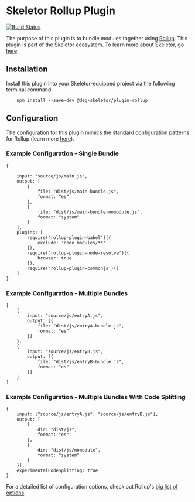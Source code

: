 # Skeletor Rollup Plugin
[![Build Status](https://travis-ci.org/deg-skeletor/skeletor-plugin-rollup.svg?branch=master)](https://travis-ci.org/deg-skeletor/skeletor-plugin-rollup)

The purpose of this plugin is to bundle modules together using [Rollup](https://rollupjs.org). This plugin is part of the Skeletor ecosystem. To learn more about Skeletor, [go here](https://github.com/deg-skeletor/skeletor-core).

## Installation
Install this plugin into your Skeletor-equipped project via the following terminal command: 
```
    npm install --save-dev @deg-skeletor/plugin-rollup
```

## Configuration

The configuration for this plugin mimics the standard configuration patterns for Rollup (learn more [here](https://rollupjs.org/guide/en#configuration-files)).

### Example Configuration - Single Bundle
```
{
    
    input: "source/js/main.js",        
    output: [
        {
            file: "dist/js/main-bundle.js",
            format: "es"
        },
        {
            file: "dist/js/main-bundle-nomodule.js",
            format: "system"
        }
    ],
    plugins: [
        require('rollup-plugin-babel')({
            exclude: 'node_modules/**'
        }),
        require('rollup-plugin-node-resolve')({
            browser: true
        }),
        require('rollup-plugin-commonjs')()
    ]
}
```

### Example Configuration - Multiple Bundles
```
[
    {   
        input: "source/js/entryA.js",        
        output: [{
            file: "dist/js/entryA-bundle.js",
            format: "es"
        }]
    },
    {   
        input: "source/js/entryB.js",        
        output: [{
            file: "dist/js/entryB-bundle.js",
            format: "es"
        }]
    }
]
```

### Example Configuration - Multiple Bundles With Code Splitting
```
{
    input: ["source/js/entryA.js", "source/js/entryB.js"],        
    output: [
        {
            dir: "dist/js",
            format: "es"
        },
        {
            dir: "dist/js/nomodule",
            format: "system"
        }
    }],
    experimentalCodeSplitting: true
}
```

For a detailed list of configuration options, check out Rollup's [big list of options](https://rollupjs.org/guide/en#big-list-of-options). 